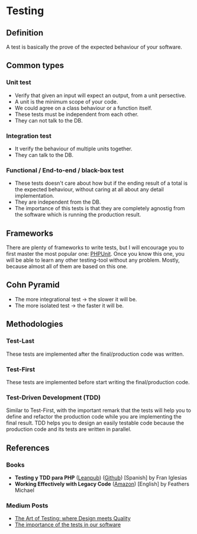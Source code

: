 # Testing

## Definition

A test is basically the prove of the expected behaviour of your software.

## Common types

### Unit test

- Verify that given an input will expect an output, from a unit persective.
- A unit is the minimum scope of your code.
- We could agree on a class behaviour or a function itself.
- These tests must be independent from each other.
- They can not talk to the DB.

### Integration test

- It verify the behaviour of multiple units together.
- They can talk to the DB.

### Functional / End-to-end / black-box test

- These tests doesn't care about how but if the ending result of a total is the expected behaviour, without caring at all about any detail implementation.
- They are independent from the DB.
- The importance of this tests is that they are completely agnostig from the software which is running the production result.

## Frameworks

There are plenty of frameworks to write tests, but I will encourage you to first master the most popular one: [PHPUnit](https://phpunit.de/documentation.html). Once you know this one, you will be able to learn any other testing-tool without any problem. Mostly, because almost all of them are based on this one.

## Cohn Pyramid

- The more integrational test -> the slower it will be.
- The more isolated test -> the faster it will be.

## Methodologies

### Test-Last

These tests are implemented after the final/production code was written.

### Test-First

These tests are implemented before start writing the final/production code.

### Test-Driven Development (TDD)

Similar to Test-First, with the important remark that the tests will help you to define and refactor the production code while you are implementing the final result. TDD helps you to design an easily testable code because the production code and its tests are written in parallel.

## References

### Books

* **Testing y TDD para PHP** ([Leanpub](https://leanpub.com/testingytddparaphp/read)) ([Github](https://github.com/franiglesias/testing-php)) [Spanish] by Fran Iglesias
* **Working Effectively with Legacy Code** ([Amazon](https://www.amazon.es/Working-Effectively-Legacy-Robert-Martin/dp/0131177052)) [English] by Feathers Michael

### Medium Posts

* [The Art of Testing: where Design meets Quality](https://medium.com/@chemaclass/the-art-of-testing-39c6af8c9076)
* [The importance of the tests in our software](https://medium.com/@JesusValeraReales/the-importance-of-the-tests-in-our-software-71c6ca020cf6)

